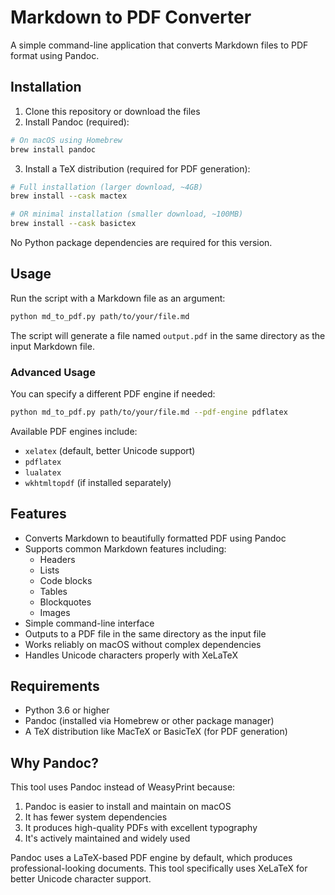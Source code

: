 # Markdown to PDF Converter

A simple command-line application that converts Markdown files to PDF format using Pandoc.

## Installation

1. Clone this repository or download the files
2. Install Pandoc (required):

```bash
# On macOS using Homebrew
brew install pandoc
```

3. Install a TeX distribution (required for PDF generation):

```bash
# Full installation (larger download, ~4GB)
brew install --cask mactex

# OR minimal installation (smaller download, ~100MB)
brew install --cask basictex
```

No Python package dependencies are required for this version.

## Usage

Run the script with a Markdown file as an argument:

```bash
python md_to_pdf.py path/to/your/file.md
```

The script will generate a file named `output.pdf` in the same directory as the input Markdown file.

### Advanced Usage

You can specify a different PDF engine if needed:

```bash
python md_to_pdf.py path/to/your/file.md --pdf-engine pdflatex
```

Available PDF engines include:
- `xelatex` (default, better Unicode support)
- `pdflatex`
- `lualatex`
- `wkhtmltopdf` (if installed separately)

## Features

- Converts Markdown to beautifully formatted PDF using Pandoc
- Supports common Markdown features including:
  - Headers
  - Lists
  - Code blocks
  - Tables
  - Blockquotes
  - Images
- Simple command-line interface
- Outputs to a PDF file in the same directory as the input file
- Works reliably on macOS without complex dependencies
- Handles Unicode characters properly with XeLaTeX

## Requirements

- Python 3.6 or higher
- Pandoc (installed via Homebrew or other package manager)
- A TeX distribution like MacTeX or BasicTeX (for PDF generation)

## Why Pandoc?

This tool uses Pandoc instead of WeasyPrint because:

1. Pandoc is easier to install and maintain on macOS
2. It has fewer system dependencies
3. It produces high-quality PDFs with excellent typography
4. It's actively maintained and widely used

Pandoc uses a LaTeX-based PDF engine by default, which produces professional-looking documents. This tool specifically uses XeLaTeX for better Unicode character support.
